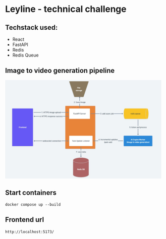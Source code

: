 # Leyline - technical challenge

## Techstack used: 
- React
- FastAPI
- Redis
- Redis Queue


## Image to video generation pipeline

<img src="./images/image-video-pipeline.JPG" alt="Video pipeline"/>

## Start containers
```
docker compose up --build
```

## Frontend url
```
http://localhost:5173/
```